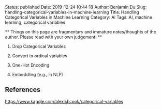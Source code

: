 Status: published
Date: 2019-12-24 10:44:18
Author: Benjamin Du
Slug: handling-categorical-variables-in-machine-learning
Title: Handling Categorical Variables in Machine Learning
Category: AI
Tags: AI, machine learning, categorical variables

**
Things on this page are fragmentary and immature notes/thoughts of the author.
Please read with your own judgement!
**

1. Drop Categorical Variables

2. Convert to ordinal variables

3. One-Hot Encoding

4. Embeddling (e.g., in NLP)


## References

https://www.kaggle.com/alexisbcook/categorical-variables
